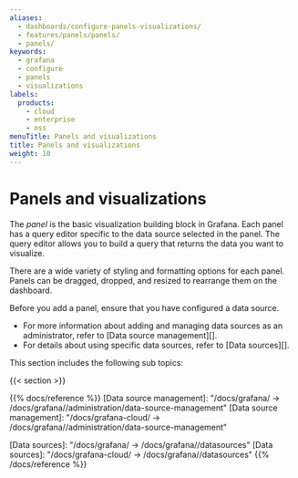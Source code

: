 ```yaml
---
aliases:
  - dashboards/configure-panels-visualizations/
  - features/panels/panels/
  - panels/
keywords:
  - grafana
  - configure
  - panels
  - visualizations
labels:
  products:
    - cloud
    - enterprise
    - oss
menuTitle: Panels and visualizations
title: Panels and visualizations
weight: 10
---
```


# Panels and visualizations

The _panel_ is the basic visualization building block in Grafana.
Each panel has a query editor specific to the data source selected in the panel.
The query editor allows you to build a query that returns the data you want to visualize.

There are a wide variety of styling and formatting options for each panel.
Panels can be dragged, dropped, and resized to rearrange them on the dashboard.

Before you add a panel, ensure that you have configured a data source.

- For more information about adding and managing data sources as an administrator, refer to [Data source management][].
- For details about using specific data sources, refer to [Data sources][].

This section includes the following sub topics:

{{< section >}}

{{% docs/reference %}}
[Data source management]: "/docs/grafana/ -> /docs/grafana/<GRAFANA VERSION>/administration/data-source-management"
[Data source management]: "/docs/grafana-cloud/ -> /docs/grafana/<GRAFANA VERSION>/administration/data-source-management"

[Data sources]: "/docs/grafana/ -> /docs/grafana/<GRAFANA VERSION>/datasources"
[Data sources]: "/docs/grafana-cloud/ -> /docs/grafana/<GRAFANA VERSION>/datasources"
{{% /docs/reference %}}
